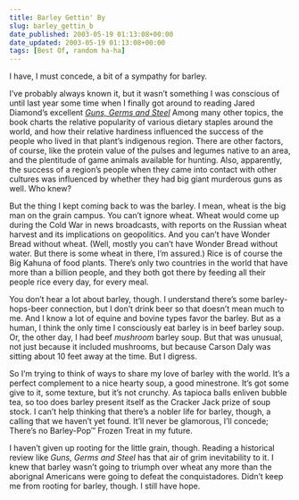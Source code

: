 ```yaml
---
title: Barley Gettin' By
slug: barley_gettin_b
date_published: 2003-05-19 01:13:08+00:00
date_updated: 2003-05-19 01:13:08+00:00
tags: [Best Of, random ha-ha]
---
```

I have, I must concede, a bit of a sympathy for barley.

I’ve probably always known it, but it wasn’t something I was conscious of until last year some time when I finally got around to reading Jared Diamond’s excellent *[Guns, Germs and Steel](http://www.amazon.com/exec/obidos/tg/detail/-/0393317552/2020-20)* Among many other topics, the book charts the relative popularity of various dietary staples around the world, and how their relative hardiness influenced the success of the people who lived in that plant’s indigenous region. There are other factors, of course, like the protein value of the pulses and legumes native to an area, and the plentitude of game animals available for hunting. Also, apparently, the success of a region’s people when they came into contact with other cultures was influenced by whether they had big giant murderous guns as well. Who knew?

But the thing I kept coming back to was the barley. I mean, wheat is the big man on the grain campus. You can’t ignore wheat. Wheat would come up during the Cold War in news broadcasts, with reports on the Russian wheat harvest and its implications on geopolitics. And you can’t have Wonder Bread without wheat. (Well, mostly you can’t have Wonder Bread without water. But there is some wheat in there, I’m assured.) Rice is of course the Big Kahuna of food plants. There’s only two countries in the world that have more than a billion people, and they both got there by feeding all their people rice every day, for every meal.

You don’t hear a lot about barley, though. I understand there’s some barley-hops-beer connection, but I don’t drink beer so that doesn’t mean much to me. And I know a lot of equine and bovine types favor the barley. But as a human, I think the only time I consciously eat barley is in beef barley soup. Or, the other day, I had beef *mushroom* barley soup. But that was unusual, not just because it included mushrooms, but because Carson Daly was sitting about 10 feet away at the time. But I digress.

So I’m trying to think of ways to share my love of barley with the world. It’s a perfect complement to a nice hearty soup, a good minestrone. It’s got some give to it, some texture, but it’s not crunchy. As tapioca balls enliven bubble tea, so too does barley present itself as the Cracker Jack prize of soup stock. I can’t help thinking that there’s a nobler life for barley, though, a calling that we haven’t yet found. It’ll never be glamorous, I’ll concede; There’s no Barley-Pop™ Frozen Treat in my future.

I haven’t given up rooting for the little grain, though. Reading a historical review like *Guns, Germs and Steel* has that air of grim inevitability to it. I knew that barley wasn’t going to triumph over wheat any more than the aborignal Americans were going to defeat the conquistadores. Didn’t keep me from rooting for barley, though. I still have hope.
